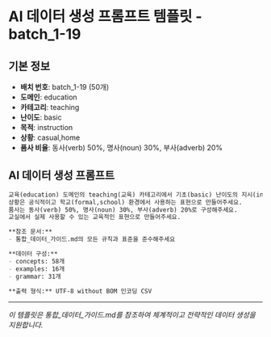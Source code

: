 # AI 데이터 생성 프롬프트 템플릿 - batch_1-19

## 기본 정보
- **배치 번호**: batch_1-19 (50개)
- **도메인**: education
- **카테고리**: teaching
- **난이도**: basic
- **목적**: instruction
- **상황**: casual,home
- **품사 비율**: 동사(verb) 50%, 명사(noun) 30%, 부사(adverb) 20%

## AI 데이터 생성 프롬프트

```markdown
교육(education) 도메인의 teaching(교육) 카테고리에서 기초(basic) 난이도의 지시(instruction) 목적 데이터를 50개 생성해주세요.
상황은 공식적이고 학교(formal,school) 환경에서 사용하는 표현으로 만들어주세요.
품사는 동사(verb) 50%, 명사(noun) 30%, 부사(adverb) 20%로 구성해주세요.
교실에서 실제 사용할 수 있는 교육적인 표현으로 만들어주세요.

**참조 문서:**
- 통합_데이터_가이드.md의 모든 규칙과 표준을 준수해주세요

**데이터 구성:**
- concepts: 58개
- examples: 16개  
- grammar: 31개

**출력 형식:** UTF-8 without BOM 인코딩 CSV
```

---

_이 템플릿은 통합_데이터_가이드.md를 참조하여 체계적이고 전략적인 데이터 생성을 지원합니다._